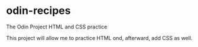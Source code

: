 # odin-recipes
The Odin Project HTML and CSS practice

This project will allow me to practice HTML ond, afterward, add CSS as well.

